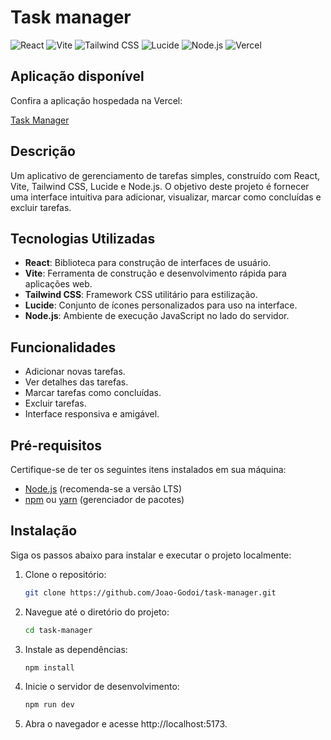 # Task manager

![React](https://img.shields.io/badge/React-61DAFB?&style=for-the-badge&logo=react&logoColor=white)
![Vite](https://img.shields.io/badge/Vite-643CFF?&style=for-the-badge&logo=vite&logoColor=white)
![Tailwind CSS](https://img.shields.io/badge/Tailwind%20CSS-06B6D4?&style=for-the-badge&logo=tailwindcss&logoColor=white)
![Lucide](https://img.shields.io/badge/Lucide-4A4A4A?&style=for-the-badge&logo=lucide&logoColor=white)
![Node.js](https://img.shields.io/badge/Node.js-8CC84B?&style=for-the-badge&logo=node.js&logoColor=white)
![Vercel](https://img.shields.io/badge/Vercel-000000?style=for-the-badge&logo=vercel&logoColor=white)

## Aplicação disponível

Confira a aplicação hospedada na Vercel:

[Task Manager](https://task-manager-omega-ecru.vercel.app/)

## Descrição

Um aplicativo de gerenciamento de tarefas simples, construído com React, Vite, Tailwind CSS, Lucide e Node.js. O objetivo deste projeto é fornecer uma interface intuitiva para adicionar, visualizar, marcar como concluídas e excluir tarefas.

## Tecnologias Utilizadas

- **React**: Biblioteca para construção de interfaces de usuário.
- **Vite**: Ferramenta de construção e desenvolvimento rápida para aplicações web.
- **Tailwind CSS**: Framework CSS utilitário para estilização.
- **Lucide**: Conjunto de ícones personalizados para uso na interface.
- **Node.js**: Ambiente de execução JavaScript no lado do servidor.

## Funcionalidades

- Adicionar novas tarefas.
- Ver detalhes das tarefas.
- Marcar tarefas como concluídas.
- Excluir tarefas.
- Interface responsiva e amigável.

## Pré-requisitos

Certifique-se de ter os seguintes itens instalados em sua máquina:

- [Node.js](https://nodejs.org/) (recomenda-se a versão LTS)
- [npm](https://www.npmjs.com/) ou [yarn](https://yarnpkg.com/) (gerenciador de pacotes)

## Instalação

Siga os passos abaixo para instalar e executar o projeto localmente:

1. Clone o repositório:

   ```bash
   git clone https://github.com/Joao-Godoi/task-manager.git
   ```

2. Navegue até o diretório do projeto:

   ```bash
   cd task-manager
   ```

3. Instale as dependências:

   ```bash
   npm install
   ```

4. Inicie o servidor de desenvolvimento:

   ```bash
   npm run dev
   ```

5. Abra o navegador e acesse http://localhost:5173.
